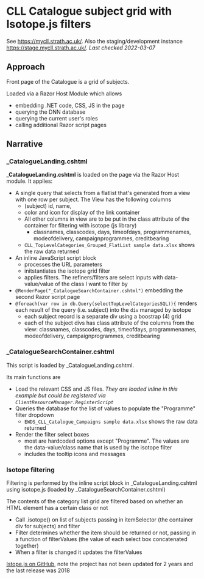 # CLL Catalogue subject grid with Isotope.js filters

See https://mycll.strath.ac.uk/.
Also the staging/development instance https://stage.mycll.strath.ac.uk/. *Last checked 2022-03-07*

## Approach

Front page of the Catalogue is a grid of subjects. 

Loaded via a Razor Host Module which allows 
* embedding .NET code, CSS, JS in the page
* querying the DNN database
* querying the current user's roles
* calling additional Razor script pages

## Narrative
### _CatalogueLanding.cshtml
**_CatalogueLanding.cshtml** is loaded on the page via the Razor Host module. It applies:
*	A single query that selects from a flatlist that's generated from a view with one row per subject. The View has the following columns
    * (subject) id, name, 
    * color and icon for display of the link container
    * All other columns in view are to be put in the class attribute of the container for filtering with isotope (js library)
        * classnames, classcodes, days, timeofdays, programmenames, modeofdelivery, campaignprogrammes, creditbearing
    * `CLL_TopLevelCategories_Grouped_FlatList sample data.xlsx` shows the raw data returned
* An inline JavaScript script block 
    * processes the URL parameters 
    * initstantiates the isotope grid filter
    * applies filters. The refiners/filters are select inputs with data-value/value of the class I want to filter by
* `@RenderPage("_CatalogueSearchContainer.cshtml")` embedding the second Razor script page
* `@foreach(var row in db.Query(selectTopLevelCategoriesSQL)){` renders each result of the query (i.e. subject) into the `div` managed by isotope
    * each subject record is a separate div using a boostrap (4) grid
    * each of the subject divs has class attribute of the columns from the view: classnames, classcodes, days, timeofdays, programmenames, modeofdelivery, campaignprogrammes, creditbearing

### _CatalogueSearchContainer.cshtml
This script is loaded by _CatalogueLanding.cshtml.

Its main functions are
* Load the relevant CSS and JS files. *They are loaded inline in this example but could be registered via `ClientResourceManager.RegisterScript`*
* Queries the database for the list of values to populate the "Programme" filter dropdown
    * `EWDS_CLL_Catalogue_Campaigns sample data.xlsx` shows the raw data returned
* Render the filter select boxes
    * most are hardcoded options except "Programme". The values are the data-value/class name that is used by the isotope filter
    * includes the tooltip icons and messages


### Isotope filtering
Filtering is performed by the inline script block in _CatalogueLanding.cshtml using isotope.js (loaded by _CatalogueSearchContainer.cshtml)

The contents of the category list grid are filtered based on whether an HTML element has a certain class or not
* Call .isotope() on list of subjects passing in itemSelector (the container div for subjects) and filter
* Filter determines whether the item should be returned or not, passing in a function of filterValues (the value of each select box concatenated together)
* When a filter is changed it updates the filterValues

[Istope.js on GitHub](https://github.com/metafizzy/isotope), note  the project has not been updated for 2 years and the last release was 2018

